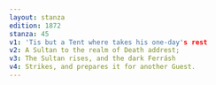 ```yaml
---
layout: stanza
edition: 1872
stanza: 45
v1: 'Tis but a Tent where takes his one-day's rest
v2: A Sultan to the realm of Death addrest;
v3: The Sultan rises, and the dark Ferrásh
v4: Strikes, and prepares it for another Guest.
---
```

